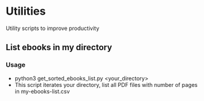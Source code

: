 # Utilities
Utility scripts to improve productivity

## List ebooks in my directory
### Usage
   - python3 get_sorted_ebooks_list.py <your_directory>
   - This script iterates your directory, list all PDF files with number of pages in my-ebooks-list.csv
